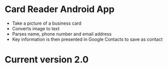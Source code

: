# Card Reader Android App

<ul>
<li>Take a picture of a business card</li>
<li>Converts image to text</li>
<li>Parses name, phone number and email address</li>
<li>Key information is then presented in Google Contacts to save as contact</li>
</ul>

# Current version 2.0
